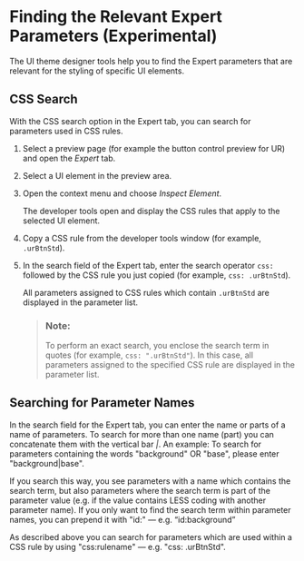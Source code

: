 <!-- copy70e58588e47a482cbb5eaf2cc9764ecd -->

# Finding the Relevant Expert Parameters \(Experimental\)

The UI theme designer tools help you to find the Expert parameters that are relevant for the styling of specific UI elements.



## **CSS Search**

With the CSS search option in the Expert tab, you can search for parameters used in CSS rules.

1.  Select a preview page \(for example the button control preview for UR\) and open the *Expert* tab.
2.  Select a UI element in the preview area.
3.  Open the context menu and choose *Inspect Element*.

    The developer tools open and display the CSS rules that apply to the selected UI element.

4.  Copy a CSS rule from the developer tools window \(for example, `.urBtnStd`\).
5.  In the search field of the Expert tab, enter the search operator `css:` followed by the CSS rule you just copied \(for example, `css: .urBtnStd`\).

    All parameters assigned to CSS rules which contain `.urBtnStd` are displayed in the parameter list.

    > ### Note:  
    > To perform an exact search, you enclose the search term in quotes \(for example, `css: ".urBtnStd"`\). In this case, all parameters assigned to the specified CSS rule are displayed in the parameter list.




<a name="copy70e58588e47a482cbb5eaf2cc9764ecd__section_qxn_kqy_cqb"/>

## Searching for Parameter Names

In the search field for the Expert tab, you can enter the name or parts of a name of parameters. To search for more than one name \(part\) you can concatenate them with the vertical bar *|*. An example: To search for parameters containing the words "background" OR "base", please enter "background|base".

If you search this way, you see parameters with a name which contains the search term, but also parameters where the search term is part of the parameter value \(e.g. if the value contains LESS coding with another parameter name\). If you only want to find the search term within parameter names, you can prepend it with "id:" — e.g. “id:background”

As described above you can search for parameters which are used within a CSS rule by using "css:rulename" — e.g. "css: .urBtnStd".

